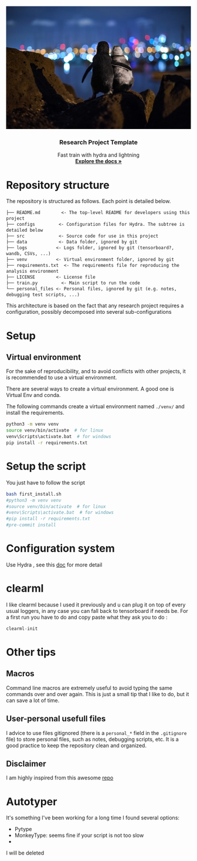 

<a name="readme-top"></a>
<!--





<!-- PROJECT LOGO -->
<br />
<div align="center">
  <a href="https://gitlab-student.centralesupelec.fr/alix.chazottes/fmr-2024-segmentation-hierarchique">
    <img src="images/logo_safe.jpg" alt="Logo" width=600>
  </a>

<h3 align="center">  Research Project Template </h3>

  <p align="center">
     Fast train with hydra and lightning
    <br />
    <a href="https://gitlab-student.centralesupelec.fr/alix.chazottes/fmr-2024-segmentation-hierarchique"><strong>Explore the docs »</strong></a>

  </p>
</div>


# Repository structure
The repository is structured as follows. Each point is detailed below.
```
├── README.md        <- The top-level README for developers using this project
├── configs         <- Configuration files for Hydra. The subtree is detailed below
├── src             <- Source code for use in this project
├── data            <- Data folder, ignored by git
├── logs           <- Logs folder, ignored by git (tensorboard?, wandb, CSVs, ...)
├── venv           <- Virtual environment folder, ignored by git
├── requirements.txt  <- The requirements file for reproducing the analysis environment
├── LICENSE        <- License file
├── train.py         <- Main script to run the code
└── personal_files <- Personal files, ignored by git (e.g. notes, debugging test scripts, ...)
```

This architecture is based on the fact that any research project requires a configuration, possibly decomposed into several sub-configurations


# Setup

## Virtual environment

For the sake of reproducibility, and to avoid conflicts with other projects, it is recommended to use a virtual environment.

There are several ways to create a virtual environment. A good one is Virtual Env and conda.

The following commands create a virtual environment named ``./venv/`` and install the requirements.

```bash
python3 -m venv venv
source venv/bin/activate  # for linux
venv\Scripts\activate.bat  # for windows
pip install -r requirements.txt
```

# Setup the script
You just have to follow the script
```sh
bash first_install.sh
#python3 -m venv venv
#source venv/bin/activate  # for linux
#venv\Scripts\activate.bat  # for windows
#pip install -r requirements.txt
#pre-commit install
```

# Configuration system
Use Hydra , see this [doc](docs/hydra.md) for more detail

# clearml
I like clearml because I used it previously and u can plug it on top of every usual loggers, in any case you can fall back to tensorboard if needs be. For a first run you have to do and copy paste what they ask you to do  :

```py
clearml-init

```




# Other tips

## Macros

Command line macros are extremely useful to avoid typing the same commands over and over again. This is just a small tip that I like to do, but it can save a lot of time.
## User-personal usefull files

I advice to use files gitignored (there is a `personal_*` field in the `.gitignore` file) to store personal files, such as notes, debugging scripts, etc. It is a good practice to keep the repository clean and organized.


## Disclaimer

I am highly inspired from this awesome [repo](https://github.com/tboulet/research-project-template/tree/main)


# Autotyper

It's something I've been working for a long time I found several options:

- Pytype
- MonkeyType: seems fine if your script is not too slow
-

I will be deleted
